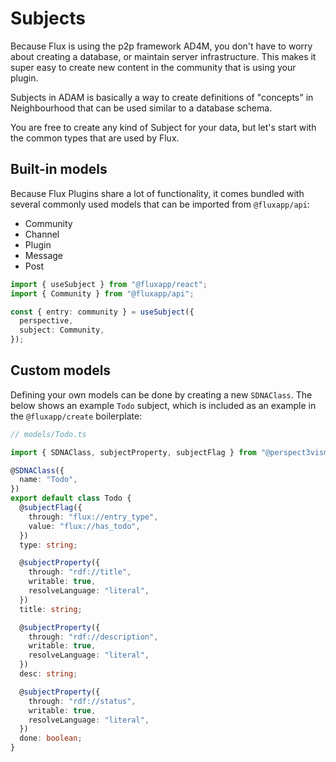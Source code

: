 # Subjects

Because Flux is using the p2p framework AD4M, you don't have to worry about creating a database, or maintain server infrastructure. This makes it super easy to create new content in the community that is using your plugin.

Subjects in ADAM is basically a way to create definitions of "concepts" in Neighbourhood that can be used similar to a database schema.

You are free to create any kind of Subject for your data, but let's start with the common types that are used by Flux.

## Built-in models

Because Flux Plugins share a lot of functionality, it comes bundled with several commonly used models that can be imported from `@fluxapp/api`:

- Community
- Channel
- Plugin
- Message
- Post

```ts
import { useSubject } from "@fluxapp/react";
import { Community } from "@fluxapp/api";

const { entry: community } = useSubject({
  perspective,
  subject: Community,
});
```

## Custom models

Defining your own models can be done by creating a new `SDNAClass`. The below shows an example `Todo` subject, which is included as an example in the `@fluxapp/create` boilerplate:

```ts
// models/Todo.ts

import { SDNAClass, subjectProperty, subjectFlag } from "@perspect3vism/ad4m";

@SDNAClass({
  name: "Todo",
})
export default class Todo {
  @subjectFlag({
    through: "flux://entry_type",
    value: "flux://has_todo",
  })
  type: string;

  @subjectProperty({
    through: "rdf://title",
    writable: true,
    resolveLanguage: "literal",
  })
  title: string;

  @subjectProperty({
    through: "rdf://description",
    writable: true,
    resolveLanguage: "literal",
  })
  desc: string;

  @subjectProperty({
    through: "rdf://status",
    writable: true,
    resolveLanguage: "literal",
  })
  done: boolean;
}
```
